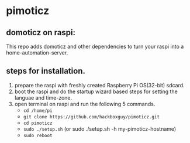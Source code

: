 # pimoticz

## domoticz on raspi:
This repo adds domoticz and other dependencies to turn your raspi into a home-automation-server.

## steps for installation.
  1. prepare the raspi with freshly created Raspberry Pi OS(32-bit) sdcard.
  2. boot the raspi and do the startup wizard based steps for setting the languae and time-zone.
  3. open terminal on raspi and run the following 5 commands.
     * ```cd /home/pi```
     * ```git clone https://github.com/hackboxguy/pimoticz.git```
     * ```cd pimoticz```
     * ```sudo ./setup.sh``` (or sudo ./setup.sh -h my-pimoticz-hostname)
     * ```sudo reboot```
